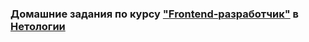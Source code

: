 ### Домашние задания по курсу ["Frontend-разработчик"]([https://netology.ru/profile/program/fe-42/schedule](https://netology.ru/programs/front-end#/lessons)) в  [Нетологии](https://netology.ru)

